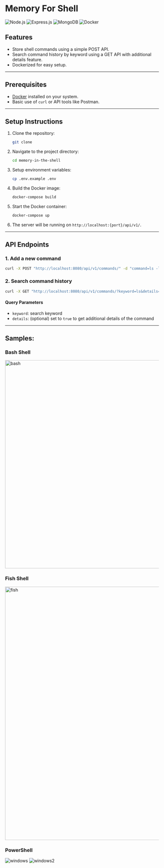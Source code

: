 # **Memory For Shell**

<!-- techstack used -->

![Node.js](https://img.shields.io/badge/Node.js-339933?style=for-the-badge&logo=node.js&logoColor=white)
![Express.js](https://img.shields.io/badge/Express.js-000000?style=for-the-badge&logo=express&logoColor=white)
![MongoDB](https://img.shields.io/badge/MongoDB-47A248?style=for-the-badge&logo=mongodb&logoColor=white)
![Docker](https://img.shields.io/badge/Docker-2496ED?style=for-the-badge&logo=docker&logoColor=white)

## **Features**

- Store shell commands using a simple POST API.
- Search command history by keyword using a GET API with additional details feature.
- Dockerized for easy setup.

---

## **Prerequisites**

- [Docker](https://www.docker.com/) installed on your system.
- Basic use of `curl` or API tools like Postman.

---

## **Setup Instructions**

1. Clone the repository:
   ```bash
   git clone
   ```
2. Navigate to the project directory:
   ```bash
   cd memory-in-the-shell
   ```
3. Setup environment variables:
   ```bash
   cp .env.example .env
   ```
4. Build the Docker image:
   ```bash
   docker-compose build
   ```
5. Start the Docker container:
   ```bash
   docker-compose up
   ```
6. The server will be running on `http://localhost:{port}/api/v1/`.

---

## **API Endpoints**

### **1. Add a new command**

```bash
curl -X POST "http://localhost:8080/api/v1/commands/" -d "command=ls -l"
```

### **2. Search command history**

```bash
curl -X GET "http://localhost:8080/api/v1/commands/?keyword=ls&details=true"
```

#### Query Parameters

- `keyword`: search keyword
- `details`: (optional) set to `true` to get additional details of the command

---

## Samples:

### Bash Shell

<img width="682" alt="bash" src="https://github.com/user-attachments/assets/ed1d6c61-0350-435e-81fb-72e4fb4ffb76" />

### Fish Shell

<img width="830" alt="fish" src="https://github.com/user-attachments/assets/d4ee34fa-f4a2-4ca9-b6fa-882677da2d35" />

### PowerShell

![windows](https://github.com/user-attachments/assets/3f57ab4f-2f5b-4513-89e8-4f4b26460ea8)
![windows2](https://github.com/user-attachments/assets/74f49c48-1411-4b0f-9f36-b23f4ecbef73)
